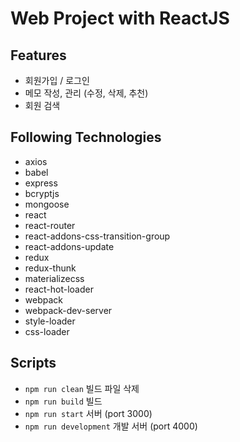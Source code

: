 # Web Project with ReactJS

## Features
- 회원가입 / 로그인
- 메모 작성, 관리 (수정, 삭제, 추천)
- 회원 검색

## Following Technologies
- axios
- babel
- express
- bcryptjs
- mongoose
- react
- react-router
- react-addons-css-transition-group
- react-addons-update
- redux
- redux-thunk
- materializecss
- react-hot-loader
- webpack
- webpack-dev-server
- style-loader
- css-loader

## Scripts

- `npm run clean` 빌드 파일 삭제
- `npm run build` 빌드
- `npm run start` 서버 (port 3000)
- `npm run development` 개발 서버 (port 4000)